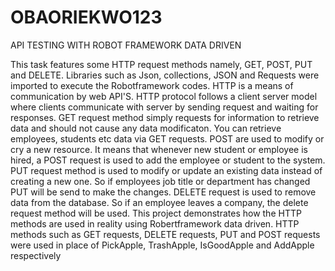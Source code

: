 # OBAORIEKWO123

API TESTING WITH ROBOT FRAMEWORK DATA DRIVEN

This task features some HTTP request methods namely, GET, POST, PUT and DELETE. Libraries such as Json, collections, JSON and Requests were imported to execute the Robotframework codes. HTTP is a means of communication by web API'S. HTTP protocol follows a client server model where clients communicate with server by sending request and waiting for responses. GET request method simply requests for information to retrieve data and should not cause any data modificaton. You can retrieve employees, students etc data via GET requests. POST are used to modify or cry a new resource. It means that whenever new student or employee is hired, a POST request is used to add the employee or student to the system. PUT request method is used to modify or update an existing data instead of creating a new one. So if employees  job title or department has changed PUT will be send to make the changes. DELETE request is used to remove data from the database. So if an employee leaves a company, the delete request method will be used. This project demonstrates how the HTTP methods are used in reality using Robertframework data driven.  HTTP methods such as GET requests, DELETE requests, PUT and POST requests were used in place of  PickApple, TrashApple, IsGoodApple and AddApple respectively
   
